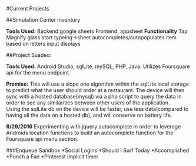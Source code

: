 #Current Projects

##Simulation Center Inventory

**Tools Used:**
Backend:google sheets
Frontend: appsheet
**Functionality**
Tap Magnify glass
start typeing->sheet autocompletes/autopopulates item based on letters input
displays

##Project Suadeo:

**Tools Used:**
Android Studio, sqlLite, mySQL, PHP, Java.  Utilizes Foursquare api for the menu endpoint.  

**Premise:**
This will use a slope one algorithm within the sqlLite local storage to predict what the user should order at a restaurant.  The device will then sync with a hosted database(mysql) via a php script to query the data in order to see any similarities between other users of the application.  
Using the sqlLite db on the device will be faster, use less data(compared to having all the data on a hosted db), and will conserve on battery life.  

**8/29/2016**
Experimenting with jquery autocomplete in order to leverage Androids location functions to build an autocomplete function for the Foursquare api menu section.  

###Enqueue Sandbox
*Social Logins
*Should I Surf Today
*Accomplished
*Punch a Fan
*Pinterest implicit timer

